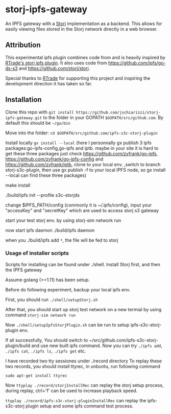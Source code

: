 # storj-ipfs-gateway
An IPFS gateway with a [Storj](http://storj.io) implementation as a backend. This allows for easily viewing files stored in the Storj network directly in a web browser.

## Attribution
This experimental ipfs plugin combines code from and is heavily inspired by [RTrade's storj ipfs plugin](https://github.com/RTradeLtd/storj-ipfs-ds-plugin). It also uses code from https://github.com/ipfs/go-ds-s3 and https://github.com/storj/storj.

Special thanks to [RTrade](https://www.rtradetechnologies.com/) for supporting this project and inspiring the development direction it has taken so far.

## Installation

Clone this repo with `git install https://github.com/jschiarizzi/storj-ipfs-gateway.git` to the folder in your GOPATH `$GOPATH/src/github.com`. By default this should be `~/go/bin`

Move into the folder:
`cd $GOPATH/src/github.com/ipfs-s3c-storj-plugin`

Install locally
`gx install --local`
(here I personnally gx publish 3 ipfs packages:go-ipfs-config,go-ipfs and iptb.  maybe in your site it is hard to get these three packages
just check https://github.com/zyfrank/go-ipfs, https://github.com/zyfrank/go-ipfs-config and https://github.com/zyfrank/iptb, clone to your local env. ,switch to branch storj-s3c-plugin, then use gx publish -f to your local IPFS node, so gx install --local can find these three packages)

make install

./build/ipfs init --profile s3c-storjds

change $IPFS_PATH/config (commonly it is ~/.ipfs/config),  input your "accessKey" and "secretKey" which are used to access storj s3 gateway

start your test storj env. by using storj-sim network run

now start ipfs daemon  ./build/ipfs daemon

when you ./build/ipfs add `*`, the file will be fed to storj

### Usage of installer scripts

Scripts for installing can be found under ./shell. Install Storj first, and then the IPFS gateway

Assume golang (>=1.11) has been setup.

Before do following experiment, backup your local ipfs env.

First, you should run ```./shell/setupStorj.sh```

After that, you should start up storj test network on a new termial by using command  ```storj-sim network run```

Now ```./shell/setupIpfsStorjPlugin.sh``` can be run to setup ipfs-s3c-storj-plugin env.

If all successfully, You should switch to ~/src/github.com/ipfs-s3c-storj-plugin/build and use new built ipfs command. Now you can try ```./ipfs add```, ```./ipfs cat```, ```./ipfs ls```, ```./ipfs get``` etc.  


I have recorded two tty sessiones under ./record directory
To replay these two records, you should install ttyrec, in unbuntu, run following command

```sudo apt-get install ttyrec```

Now
```ttyplay ./record/storjInstallRec``` can replay the storj setup process, during replay, ctrl+'f' can be used to increase playback speed.

```ttyplay ./record/ipfs-s3c-storj-pluginInstallRec``` can replay the ipfs-s3c-storj plugin setup and some ipfs command test process.
